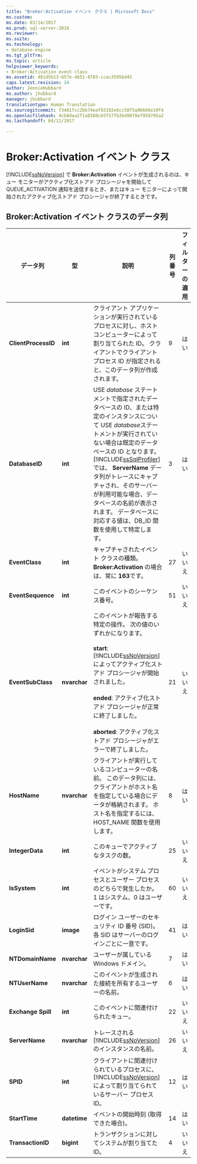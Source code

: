 ```yaml
---
title: "Broker:Activation イベント クラス | Microsoft Docs"
ms.custom: 
ms.date: 03/14/2017
ms.prod: sql-server-2016
ms.reviewer: 
ms.suite: 
ms.technology:
- database-engine
ms.tgt_pltfrm: 
ms.topic: article
helpviewer_keywords:
- Broker:Activation event class
ms.assetid: 481d5b13-657e-4b51-8783-ccac3595bd45
caps.latest.revision: 24
author: JennieHubbard
ms.author: jhubbard
manager: jhubbard
translationtype: Human Translation
ms.sourcegitcommit: f3481fcc2bb74eaf93182e6cc58f5a06666e10f4
ms.openlocfilehash: 4cb8daa2f1a9388cb5f57fb3bd90f8ef959795a2
ms.lasthandoff: 04/11/2017

---
```

# <a name="brokeractivation-event-class"></a>Broker:Activation イベント クラス
  [!INCLUDE[ssNoVersion](../../includes/ssnoversion-md.md)] で **Broker:Activation** イベントが生成されるのは、キュー モニターがアクティブ化ストアド プロシージャを開始して QUEUE_ACTIVATION 通知を送信するとき、またはキュー モニターによって開始されたアクティブ化ストアド プロシージャが終了するときです。  
  
## <a name="brokeractivation-event-class-data-columns"></a>Broker:Activation イベント クラスのデータ列  
  
|データ列|型|説明|列番号|フィルターの適用|  
|-----------------|----------|-----------------|-------------------|----------------|  
|**ClientProcessID**|**int**|クライアント アプリケーションが実行されているプロセスに対し、ホスト コンピューターによって割り当てられた ID。 クライアントでクライアント プロセス ID が指定されると、このデータ列が作成されます。|9|はい|  
|**DatabaseID**|**int**|USE *database* ステートメントで指定されたデータベースの ID、または特定のインスタンスについて USE *database*ステートメントが実行されていない場合は既定のデータベースの ID となります。 [!INCLUDE[ssSqlProfiler](../../includes/sssqlprofiler-md.md)] では、 **ServerName** データ列がトレースにキャプチャされ、そのサーバーが利用可能な場合、データベースの名前が表示されます。 データベースに対応する値は、DB_ID 関数を使用して特定します。|3|はい|  
|**EventClass**|**int**|キャプチャされたイベント クラスの種類。 **Broker:Activation** の場合は、常に **163**です。|27|いいえ|  
|**EventSequence**|**int**|このイベントのシーケンス番号。|51|いいえ|  
|**EventSubClass**|**nvarchar**|このイベントが報告する特定の操作。 次の値のいずれかになります。<br /><br /> **start**:   [!INCLUDE[ssNoVersion](../../includes/ssnoversion-md.md)] によってアクティブ化ストアド プロシージャが開始されました。<br /><br /> **ended**: アクティブ化ストアド プロシージャが正常に終了しました。<br /><br /> **aborted**: アクティブ化ストアド プロシージャがエラーで終了しました。|21|いいえ|  
|**HostName**|**nvarchar**|クライアントが実行しているコンピューターの名前。 このデータ列には、クライアントがホスト名を指定している場合にデータが格納されます。 ホスト名を指定するには、HOST_NAME 関数を使用します。|8|はい|  
|**IntegerData**|**int**|このキューでアクティブなタスクの数。|25|いいえ|  
|**IsSystem**|**int**|イベントがシステム プロセスとユーザー プロセスのどちらで発生したか。 1 はシステム、0 はユーザーです。|60|いいえ|  
|**LoginSid**|**image**|ログイン ユーザーのセキュリティ ID 番号 (SID)。 各 SID はサーバーのログインごとに一意です。|41|はい|  
|**NTDomainName**|**nvarchar**|ユーザーが属している Windows ドメイン。|7|はい|  
|**NTUserName**|**nvarchar**|このイベントが生成された接続を所有するユーザーの名前。|6|はい|  
|**Exchange Spill**|**int**|このイベントに関連付けられたキュー。|22|いいえ|  
|**ServerName**|**nvarchar**|トレースされる [!INCLUDE[ssNoVersion](../../includes/ssnoversion-md.md)] のインスタンスの名前。|26|いいえ|  
|**SPID**|**int**|クライアントに関連付けられているプロセスに、 [!INCLUDE[ssNoVersion](../../includes/ssnoversion-md.md)] によって割り当てられているサーバー プロセス ID。|12|はい|  
|**StartTime**|**datetime**|イベントの開始時刻 (取得できた場合)。|14|はい|  
|**TransactionID**|**bigint**|トランザクションに対してシステムが割り当てた ID。|4|いいえ|  
  
  
